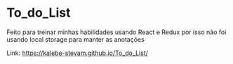 # To_do_List
Feito para treinar minhas habilidades usando React e Redux por isso
não foi usando local storage para manter as anotações 

Link: https://kalebe-stevam.github.io/To_do_List/
